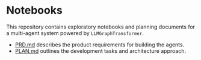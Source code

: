 # Notebooks

This repository contains exploratory notebooks and planning documents for a multi-agent system powered by `LLMGraphTransformer`.

- [PRD.md](PRD.md) describes the product requirements for building the agents.
- [PLAN.md](PLAN.md) outlines the development tasks and architecture approach.

